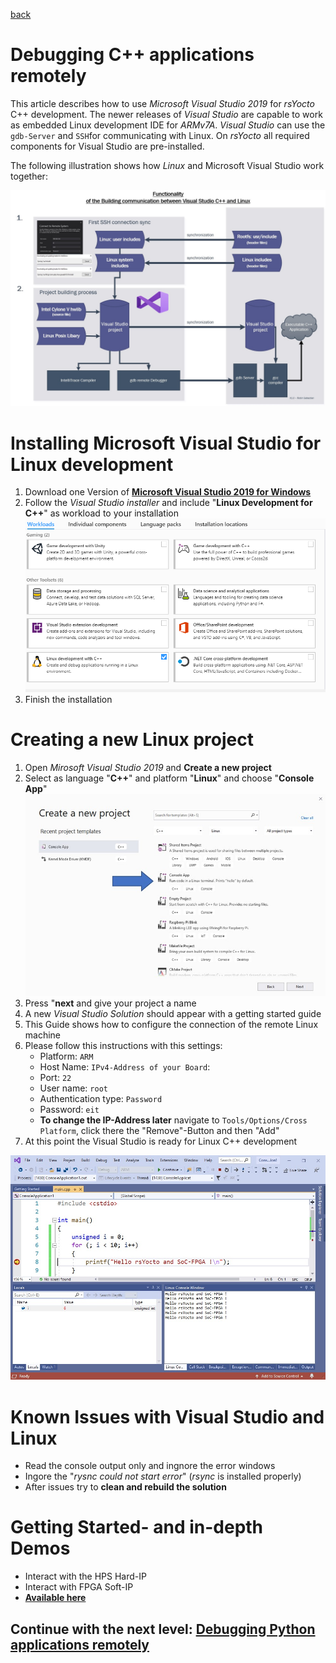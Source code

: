 [back](2_FPGA_HARDIP.md)


#  Debugging C++ applications remotely
This article describes how to use *Microsoft Visual Studio 2019* for *rsYocto* C++ development. 
The newer releases of *Visual Studio* are capable to work as embedded Linux development IDE for *ARMv7A*. *Visual Studio* can use the  `gdb-Server` and `SSH`for communicating with Linux.
On *rsYocto* all required components for Visual Studio are pre-installed. 

The following illustration shows how *Linux* and Microsoft Visual Studio work together:

![Alt text](IneractionRsYoctoVisalStudio.jpg?raw=true "Linux and Visual Studio")
<br>

# Installing Microsoft Visual Studio for Linux development
1. Download one Version of [**Microsoft Visual Studio 2019 for Windows**](https://visualstudio.microsoft.com/) 
2. Follow the *Visual Studio installer* and include "**Linux Development for C++**" as workload to your installation
![Alt text](VisualStudioInstalation.png?raw=true "Visual Studio installation")
3. Finish the installation

# Creating a new Linux project
1. Open *Mirosoft Visual Studio 2019* and **Create a new project** 
2. Select as language "**C++**" and platform "**Linux**" and choose "**Console App**"
![Alt text](VisulStudioCreateNewProject.jpg?raw=true "Create new Visual Studio Project")
3. Press "**next** and give your project a name
4. A new *Visual Studio Solution* should appear with a getting started guide
5. This Guide shows how to configure the connection of the remote Linux machine
6. Please follow this instructions with this settings:
   * Platform: `ARM`
   * Host Name: `IPv4-Address of your Board`: 
   * Port: `22`
   * User name: `root`
   * Authentication type: `Password`
   * Password: `eit`
   * **To change the IP-Address later** navigate to `Tools/Options/Cross Platform`, click there the "Remove"-Button and then "Add" 
 7. At this point the Visual Studio is ready for Linux C++ development 
 
 ![Alt text](VisualStudioDemo.jpg?raw=true "rsYocto and Visual Studio Hello World")
 

# Known Issues with Visual Studio and Linux
 * Read the console output only and ingnore the error windows 
 * Ingore the "*rysnc could not start error*" (*rsync* is installed properly)
 * After issues try to **clean and rebuild the solution**

# Getting Started- and in-depth Demos
  * Interact with the HPS Hard-IP 
  * Interact with FPGA Soft-IP
  * **[Available here](https://github.com/robseb/LinuxVSCppFPGA)**


 ## Continue with the next level: [Debugging Python applications remotely](4_Python.md)
